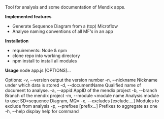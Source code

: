 Tool for analysis and some documentation of Mendix apps.

**Implemented features**
* Generate Sequence Diagram from a (top) Microflow
* Analyse naming conventions of all MF's in an app

**Installation**
* requirements: Node & npm
* clone repo into working directory
* npm install to install all modules

**Usage**
node app.js [OPTIONS]...

Options:
  -v, --version                  output the version number
  -n, --nickname <nickname>      Nickname under which data is stored
  -d, --documentName <document>  Qualified name of document to analyse.
  -a, --appid <appid>            AppID of the mendix project
  -b, --branch <branch name>     Branch of the mendix project
  -m, --module <module name      Analysis module to use: SD=sequence Diagram, MQ=
  -e, --excludes [exclude....]   Modules to exclude from analysis
  -p, --prefixes [prefix...]     Prefixes to aggregate as one
  -h, --help                     display help for command

  
